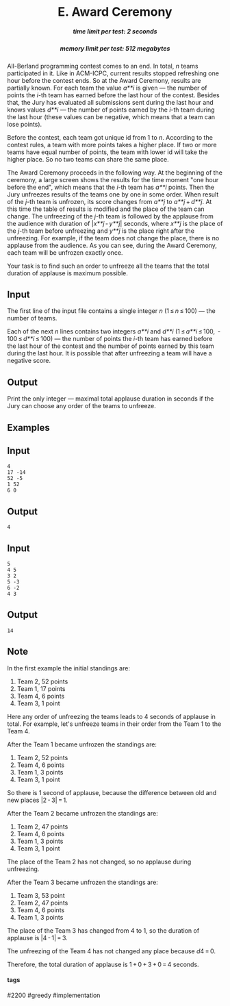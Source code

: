 <h1 style='text-align: center;'> E. Award Ceremony</h1>

<h5 style='text-align: center;'>time limit per test: 2 seconds</h5>
<h5 style='text-align: center;'>memory limit per test: 512 megabytes</h5>

All-Berland programming contest comes to an end. In total, *n* teams participated in it. Like in ACM-ICPC, current results stopped refreshing one hour before the contest ends. So at the Award Ceremony, results are partially known. For each team the value *a**i* is given — the number of points the *i*-th team has earned before the last hour of the contest. Besides that, the Jury has evaluated all submissions sent during the last hour and knows values *d**i* — the number of points earned by the *i*-th team during the last hour (these values can be negative, which means that a team can lose points).

Before the contest, each team got unique id from 1 to *n*. According to the contest rules, a team with more points takes a higher place. If two or more teams have equal number of points, the team with lower id will take the higher place. So no two teams can share the same place.

The Award Ceremony proceeds in the following way. At the beginning of the ceremony, a large screen shows the results for the time moment "one hour before the end", which means that the *i*-th team has *a**i* points. Then the Jury unfreezes results of the teams one by one in some order. When result of the *j*-th team is unfrozen, its score changes from *a**j* to *a**j* + *d**j*. At this time the table of results is modified and the place of the team can change. The unfreezing of the *j*-th team is followed by the applause from the audience with duration of |*x**j* - *y**j*| seconds, where *x**j* is the place of the *j*-th team before unfreezing and *y**j* is the place right after the unfreezing. For example, if the team does not change the place, there is no applause from the audience. As you can see, during the Award Ceremony, each team will be unfrozen exactly once.

Your task is to find such an order to unfreeze all the teams that the total duration of applause is maximum possible.

## Input

The first line of the input file contains a single integer *n* (1 ≤ *n* ≤ 100) — the number of teams.

Each of the next *n* lines contains two integers *a**i* and *d**i* (1 ≤ *a**i* ≤ 100,  - 100 ≤ *d**i* ≤ 100) — the number of points the *i*-th team has earned before the last hour of the contest and the number of points earned by this team during the last hour. It is possible that after unfreezing a team will have a negative score.

## Output

Print the only integer — maximal total applause duration in seconds if the Jury can choose any order of the teams to unfreeze.

## Examples

## Input


```
4  
17 -14  
52 -5  
1 52  
6 0  

```
## Output


```
4  

```
## Input


```
5  
4 5  
3 2  
5 -3  
6 -2  
4 3  

```
## Output


```
14  

```
## Note

In the first example the initial standings are:

1. Team 2, 52 points
2. Team 1, 17 points
3. Team 4, 6 points
4. Team 3, 1 point

Here any order of unfreezing the teams leads to 4 seconds of applause in total. For example, let's unfreeze teams in their order from the Team 1 to the Team 4.

After the Team 1 became unfrozen the standings are:

1. Team 2, 52 points
2. Team 4, 6 points
3. Team 1, 3 points
4. Team 3, 1 point

So there is 1 second of applause, because the difference between old and new places |2 - 3| = 1.

After the Team 2 became unfrozen the standings are:

1. Team 2, 47 points
2. Team 4, 6 points
3. Team 1, 3 points
4. Team 3, 1 point

The place of the Team 2 has not changed, so no applause during unfreezing.

After the Team 3 became unfrozen the standings are:

1. Team 3, 53 point
2. Team 2, 47 points
3. Team 4, 6 points
4. Team 1, 3 points

The place of the Team 3 has changed from 4 to 1, so the duration of applause is |4 - 1| = 3.

The unfreezing of the Team 4 has not changed any place because *d*4 = 0.

Therefore, the total duration of applause is 1 + 0 + 3 + 0 = 4 seconds.



#### tags 

#2200 #greedy #implementation 